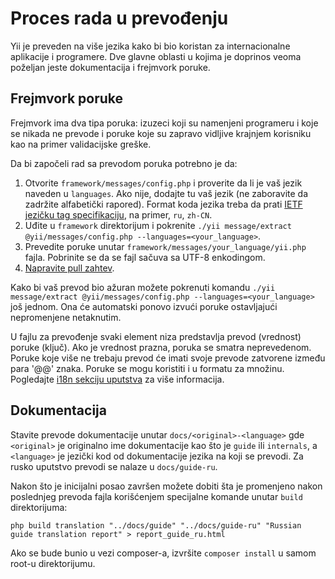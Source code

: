 Proces rada u prevođenju
========================

Yii je preveden na više jezika kako bi bio koristan za internacionalne aplikacije i programere. Dve glavne oblasti u kojima je doprinos veoma poželjan jeste dokumentacija i frejmvork poruke.

Frejmvork poruke
----------------

Frejmvork ima dva tipa poruka: izuzeci koji su namenjeni programeru i koje se nikada ne prevode i poruke koje su zapravo vidljive krajnjem korisniku kao na primer validacijske greške.

Da bi započeli rad sa prevodom poruka potrebno je da:

1. Otvorite `framework/messages/config.php` i proverite da li je vaš jezik naveden u `languages`. Ako nije,
   dodajte tu vaš jezik (ne zaboravite da zadržite alfabetički rapored). Format koda jezika treba da prati 
   [IETF jezičku tag specifikaciju](https://en.wikipedia.org/wiki/IETF_language_tag), na primer, `ru`, `zh-CN`.
2. Uđite u `framework` direktorijum i pokrenite `./yii message/extract @yii/messages/config.php --languages=<your_language>`.
3. Prevedite poruke unutar `framework/messages/your_language/yii.php` fajla. Pobrinite se da se fajl sačuva sa UTF-8 enkodingom.
4. [Napravite pull zahtev](https://github.com/yiisoft/yii2/blob/master/docs/internals-sr-Latn/git-workflow.md).

Kako bi  vaš prevod bio ažuran možete pokrenuti komandu `./yii message/extract @yii/messages/config.php --languages=<your_language>` još jednom. Ona će automatski ponovo izvući poruke ostavljajući nepromenjene netaknutim.

U fajlu za prevođenje svaki element niza predstavlja prevod (vrednost) poruke (ključ). Ako je vrednost prazna, poruka se smatra neprevedenom. Poruke koje više ne trebaju prevod će imati svoje prevode zatvorene između para '@@' znaka. Poruke se mogu koristiti i u formatu za množinu. Pogledajte [i18n sekciju uputstva](../guide-sr-Latn/tutorial-i18n.md) za više informacija.

Dokumentacija
-------------

Stavite prevode dokumentacije unutar `docs/<original>-<language>` gde `<original>` je originalno ime dokumentacije kao što je `guide` ili `internals`, a `<language>` je jezički kod od dokumentacije jezika na koji se prevodi. Za rusko uputstvo prevodi se nalaze u `docs/guide-ru`.

Nakon što je inicijalni posao završen možete dobiti šta je promenjeno nakon poslednjeg prevoda fajla korišćenjem specijalne komande unutar `build` direktorijuma:

```
php build translation "../docs/guide" "../docs/guide-ru" "Russian guide translation report" > report_guide_ru.html
```

Ako se bude bunio u vezi composer-a, izvršite `composer install` u samom root-u direktorijumu.
